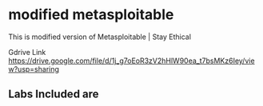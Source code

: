 # modified metasploitable
This is modified version of Metasploitable | Stay Ethical

Gdrive Link
https://drive.google.com/file/d/1j_g7oEoR3zV2hHlW90ea_t7bsMKz6Iey/view?usp=sharing

## Labs Included are
